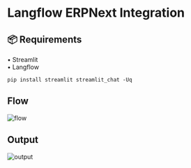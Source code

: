 # Langflow ERPNext Integration 

## 📦 <b>Requirements</b>

•	Streamlit
<br>
•	Langflow
<br>

```shell
pip install streamlit streamlit_chat -Uq
```

## <b>Flow</b>

![flow](https://github.com/oyasizaki/langflow-additional/assets/118342512/bcd268a9-cdbd-4d5d-b30c-9d75d1b77e89)


## <b>Output</b>

![output](https://github.com/oyasizaki/langflow-additional/assets/118342512/3eaa1d42-0861-4583-977d-5fa24f2250e4)

